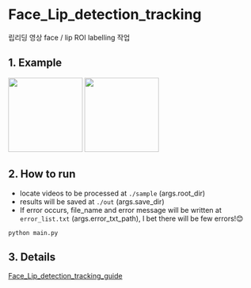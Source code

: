 # Face_Lip_detection_tracking
립리딩 영상 face / lip ROI labelling 작업


## 1. Example

<img src="https://user-images.githubusercontent.com/77431192/179312614-04b450a5-ab56-4310-bed6-d2650aba0dae.gif" width="150" height="150"/> <img src="https://user-images.githubusercontent.com/77431192/179313748-81a83727-a739-4753-964f-8c4701dfd210.gif" width="150" height="150"/>

## 2. How to run
* locate videos to be processed at `./sample` (args.root_dir)
* results will be saved at `./out` (args.save_dir)
* If error occurs, file_name and error message will be written at `error_list.txt` (args.error_txt_path), I bet there will be few errors!😊
~~~
python main.py
~~~

## 3. Details
[Face_Lip_detection_tracking_guide](https://pollen-cardboard-eef.notion.site/Face_Lip_detection_tracking_guide-c4a59f4e3f1246b5b5c934942e7ccd42)
